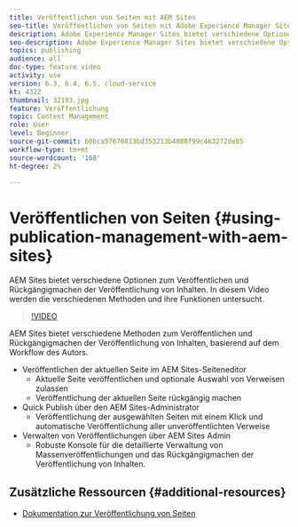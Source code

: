 ```yaml
---
title: Veröffentlichen von Seiten mit AEM Sites
seo-title: Veröffentlichen von Seiten mit Adobe Experience Manager Sites
description: Adobe Experience Manager Sites bietet verschiedene Optionen zum Veröffentlichen und Rückgängigmachen der Veröffentlichung von Inhalten. In diesem Video werden die verschiedenen Methoden und ihre Funktionen untersucht.
seo-description: Adobe Experience Manager Sites bietet verschiedene Optionen zum Veröffentlichen und Rückgängigmachen der Veröffentlichung von Inhalten. In diesem Video werden die verschiedenen Methoden und ihre Funktionen untersucht.
topics: publishing
audience: all
doc-type: feature video
activity: use
version: 6.3, 6.4, 6.5, cloud-service
kt: 4322
thumbnail: 32193.jpg
feature: Veröffentlichung
topic: Content Management
role: User
level: Beginner
source-git-commit: b0bca57676813bd353213b4808f99c463272de85
workflow-type: tm+mt
source-wordcount: '168'
ht-degree: 2%

---
```



# Veröffentlichen von Seiten {#using-publication-management-with-aem-sites}

AEM Sites bietet verschiedene Optionen zum Veröffentlichen und Rückgängigmachen der Veröffentlichung von Inhalten. In diesem Video werden die verschiedenen Methoden und ihre Funktionen untersucht.

>[!VIDEO](https://video.tv.adobe.com/v/32193?quality=12&learn=on)

AEM Sites bietet verschiedene Methoden zum Veröffentlichen und Rückgängigmachen der Veröffentlichung von Inhalten, basierend auf dem Workflow des Autors.

* Veröffentlichen der aktuellen Seite im AEM Sites-Seiteneditor
   * Aktuelle Seite veröffentlichen und optionale Auswahl von Verweisen zulassen
   * Veröffentlichung der aktuellen Seite rückgängig machen
* Quick Publish über den AEM Sites-Administrator
   * Veröffentlichung der ausgewählten Seiten mit einem Klick und automatische Veröffentlichung aller unveröffentlichten Verweise
* Verwalten von Veröffentlichungen über AEM Sites Admin
   * Robuste Konsole für die detaillierte Verwaltung von Massenveröffentlichungen und das Rückgängigmachen der Veröffentlichung von Inhalten.

## Zusätzliche Ressourcen {#additional-resources}

* [Dokumentation zur Veröffentlichung von Seiten](https://docs.adobe.com/content/help/en/experience-manager-65/authoring/authoring/publishing-pages.html)
